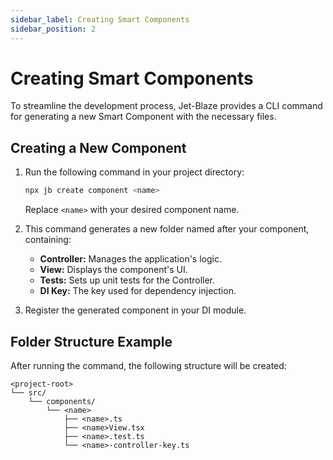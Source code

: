 ```yaml
---
sidebar_label: Creating Smart Components
sidebar_position: 2
---
```

# Creating Smart Components

To streamline the development process, Jet-Blaze provides a CLI command for generating a new Smart Component with the necessary files.

## Creating a New Component

1. Run the following command in your project directory:
    ```bash
    npx jb create component <name>
    ```
    Replace `<name>` with your desired component name.

2. This command generates a new folder named after your component, containing:
    - **Controller:** Manages the application's logic.
    - **View:** Displays the component's UI.
    - **Tests:** Sets up unit tests for the Controller.
    - **DI Key:** The key used for dependency injection.

3. Register the generated component in your DI module.

## Folder Structure Example

After running the command, the following structure will be created:
```
<project-root>
└── src/
    └── components/
        └── <name>
            ├── <name>.ts
            ├── <name>View.tsx
            ├── <name>.test.ts
            └── <name>-controller-key.ts
```